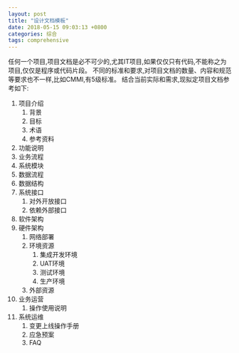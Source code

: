 ```yaml
---
layout: post
title: "设计文档模板"
date: 2018-05-15 09:03:13 +0800
categories: 综合
tags: comprehensive
---
```


任何一个项目,项目文档是必不可少的,尤其IT项目,如果仅仅只有代码,不能称之为项目,仅仅是程序或代码片段。
不同的标准和要求,对项目文档的数量、内容和规范等要求也不一样,比如CMMI,有5级标准。
结合当前实际和需求,现拟定项目文档参考如下:

1. 项目介绍
   1. 背景
   2. 目标
   3. 术语
   4. 参考资料
2. 功能说明
3. 业务流程
4. 系统模块
5. 数据流程
6. 数据结构
7. 系统接口
   1. 对外开放接口
   2. 依赖外部接口
8. 软件架构
9. 硬件架构
   1. 网络部署
   2. 环境资源
      1. 集成开发环境
      2. UAT环境
      3. 测试环境
      4. 生产环境
   3. 外部资源
10. 业务运营
    1. 操作使用说明
11. 系统运维
    1. 变更上线操作手册
    2. 应急预案
    3. FAQ
